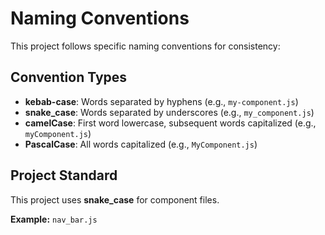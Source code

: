 # Naming Conventions

This project follows specific naming conventions for consistency:

## Convention Types

- **kebab-case**: Words separated by hyphens (e.g., `my-component.js`)
- **snake_case**: Words separated by underscores (e.g., `my_component.js`)
- **camelCase**: First word lowercase, subsequent words capitalized (e.g., `myComponent.js`)
- **PascalCase**: All words capitalized (e.g., `MyComponent.js`)

## Project Standard

This project uses **snake_case** for component files.

**Example:** `nav_bar.js`
